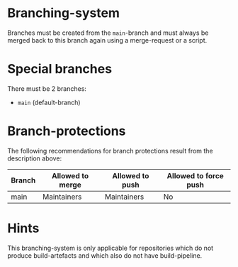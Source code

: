 # Branching-system

Branches must be created from the `main`-branch and must always be merged back to this branch again using a merge-request or a script.

# Special branches

There must be 2 branches: 

- `main` (default-branch)

# Branch-protections

The following recommendations for branch protections result from the description above:

| Branch | Allowed to merge         | Allowed to push | Allowed to force push  |
|--------|--------------------------|-----------------|------------------------|
| main   | Maintainers              | Maintainers     |           No           |

# Hints

This branching-system is only applicable for repositories which do not produce build-artefacts and which also do not have build-pipeline.
